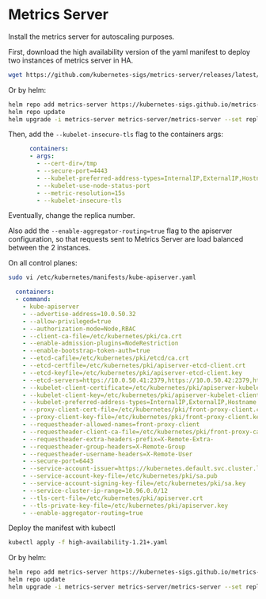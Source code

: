 # Metrics Server

Install the metrics server for autoscaling purposes.

First, download the high availability version of the yaml manifest to deploy two instances of metrics server in HA.

```bash
wget https://github.com/kubernetes-sigs/metrics-server/releases/latest/download/high-availability-1.21+.yaml
```

Or by helm:

```bash
helm repo add metrics-server https://kubernetes-sigs.github.io/metrics-server/
helm repo update
helm upgrade -i metrics-server metrics-server/metrics-server --set replicas=3 --set args="--kubelet-insecure-tls"
```

Then, add the ```--kubelet-insecure-tls``` flag to the containers args:

```yaml
      containers:
      - args:
        - --cert-dir=/tmp
        - --secure-port=4443
        - --kubelet-preferred-address-types=InternalIP,ExternalIP,Hostname
        - --kubelet-use-node-status-port
        - --metric-resolution=15s
        - --kubelet-insecure-tls
```

Eventually, change the replica number.

Also add the `--enable-aggregator-routing=true` flag to the apiserver configuration, so that requests sent to Metrics Server are load balanced between the 2 instances.

On all control planes:

```bash
sudo vi /etc/kubernetes/manifests/kube-apiserver.yaml
```

```yaml
  containers:
  - command:
    - kube-apiserver
    - --advertise-address=10.0.50.32
    - --allow-privileged=true
    - --authorization-mode=Node,RBAC
    - --client-ca-file=/etc/kubernetes/pki/ca.crt
    - --enable-admission-plugins=NodeRestriction
    - --enable-bootstrap-token-auth=true
    - --etcd-cafile=/etc/kubernetes/pki/etcd/ca.crt
    - --etcd-certfile=/etc/kubernetes/pki/apiserver-etcd-client.crt
    - --etcd-keyfile=/etc/kubernetes/pki/apiserver-etcd-client.key
    - --etcd-servers=https://10.0.50.41:2379,https://10.0.50.42:2379,https://10.0.50.43:2379
    - --kubelet-client-certificate=/etc/kubernetes/pki/apiserver-kubelet-client.crt
    - --kubelet-client-key=/etc/kubernetes/pki/apiserver-kubelet-client.key
    - --kubelet-preferred-address-types=InternalIP,ExternalIP,Hostname
    - --proxy-client-cert-file=/etc/kubernetes/pki/front-proxy-client.crt
    - --proxy-client-key-file=/etc/kubernetes/pki/front-proxy-client.key
    - --requestheader-allowed-names=front-proxy-client
    - --requestheader-client-ca-file=/etc/kubernetes/pki/front-proxy-ca.crt
    - --requestheader-extra-headers-prefix=X-Remote-Extra-
    - --requestheader-group-headers=X-Remote-Group
    - --requestheader-username-headers=X-Remote-User
    - --secure-port=6443
    - --service-account-issuer=https://kubernetes.default.svc.cluster.local
    - --service-account-key-file=/etc/kubernetes/pki/sa.pub
    - --service-account-signing-key-file=/etc/kubernetes/pki/sa.key
    - --service-cluster-ip-range=10.96.0.0/12
    - --tls-cert-file=/etc/kubernetes/pki/apiserver.crt
    - --tls-private-key-file=/etc/kubernetes/pki/apiserver.key
    - --enable-aggregator-routing=true
```

Deploy the manifest with kubectl

```bash
kubectl apply -f high-availability-1.21+.yaml
```

Or by helm:

```bash
helm repo add metrics-server https://kubernetes-sigs.github.io/metrics-server/
helm repo update
helm upgrade -i metrics-server metrics-server/metrics-server --set replicas=3 --set args[0]="--kubelet-insecure-tls"
```
